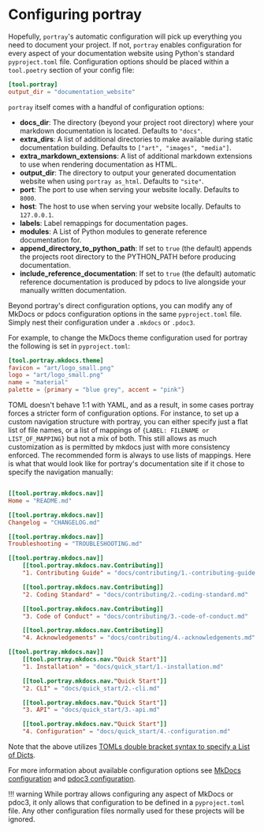 # Configuring portray

Hopefully, `portray`'s automatic configuration will pick up everything you need to document your project.
If not, `portray` enables configuration for every aspect of your documentation website using Python's standard `pyproject.toml` file.
Configuration options should be placed within a `tool.poetry` section of your config file:

```toml
[tool.portray]
output_dir = "documentation_website"
```

`portray` itself comes with a handful of configuration options:

 - **docs_dir**: The directory (beyond your project root directory) where your markdown documentation is located. Defaults to `"docs"`.
 - **extra_dirs**: A list of additional directories to make available during static documentation building. Defaults to `["art", "images", "media"]`.
 - **extra_markdown_extensions**: A list of additional markdown extensions to use when rendering documentation as HTML.
 - **output_dir**: The directory to output your generated documentation website when using `portray as_html`. Defaults to `"site"`.
 - **port**: The port to use when serving your website locally. Defaults to `8000`.
 - **host**: The host to use when serving your website locally. Defaults to `127.0.0.1`.
 - **labels**: Label remappings for documentation pages.
 - **modules**: A List of Python modules to generate reference documentation for.
 - **append_directory_to_python_path**: If set to `true` (the default) appends the projects root directory to the PYTHON_PATH before producing documentation.
 - **include_reference_documentation**: If set to `true` (the default) automatic reference documentation is produced by pdocs to live alongside your manually written documentation.


Beyond portray's direct configuration options, you can modify any of MkDocs or pdocs configuration options in the same `pyproject.toml` file.
Simply nest their configuration under a `.mkdocs` or `.pdoc3`.

For example, to change the MkDocs theme configuration used for portray the following is set in `pyproject.toml`:

```toml
[tool.portray.mkdocs.theme]
favicon = "art/logo_small.png"
logo = "art/logo_small.png"
name = "material"
palette = {primary = "blue grey", accent = "pink"}
```

TOML doesn't behave 1:1 with YAML, and as a result, in some cases portray forces a stricter form of configuration options.
For instance, to set up a custom navigation structure with portray, you can either specify just a flat list of file names, or a list of mappings of `{LABEL: FILENAME or LIST_OF_MAPPING}` but not a mix of both.
This still allows as much customization as is permitted by mkdocs just with more consistency enforced. The recommended form is always to use lists of mappings.
Here is what that would look like for portray's documentation site if it chose to specify the navigation manually:

```toml

[[tool.portray.mkdocs.nav]]
Home = "README.md"

[[tool.portray.mkdocs.nav]]
Changelog = "CHANGELOG.md"

[[tool.portray.mkdocs.nav]]
Troubleshooting = "TROUBLESHOOTING.md"

[[tool.portray.mkdocs.nav]]
    [[tool.portray.mkdocs.nav.Contributing]]
    "1. Contributing Guide" = "docs/contributing/1.-contributing-guide.md"

    [[tool.portray.mkdocs.nav.Contributing]]
    "2. Coding Standard" = "docs/contributing/2.-coding-standard.md"

    [[tool.portray.mkdocs.nav.Contributing]]
    "3. Code of Conduct" = "docs/contributing/3.-code-of-conduct.md"

    [[tool.portray.mkdocs.nav.Contributing]]
    "4. Acknowledgements" = "docs/contributing/4.-acknowledgements.md"

[[tool.portray.mkdocs.nav]]
    [[tool.portray.mkdocs.nav."Quick Start"]]
    "1. Installation" = "docs/quick_start/1.-installation.md"

    [[tool.portray.mkdocs.nav."Quick Start"]]
    "2. CLI" = "docs/quick_start/2.-cli.md"

    [[tool.portray.mkdocs.nav."Quick Start"]]
    "3. API" = "docs/quick_start/3.-api.md"

    [[tool.portray.mkdocs.nav."Quick Start"]]
    "4. Configuration" = "docs/quick_start/4.-configuration.md"
```

Note that the above utilizes [TOMLs double bracket syntax to specify a List of Dicts](https://github.com/toml-lang/toml/blob/master/README.md#user-content-array-of-tables).

For more information about available configuration options see [MkDocs configuration](https://www.mkdocs.org/user-guide/configuration/) and [pdoc3 configuration](https://github.com/pdoc3/pdoc/blob/master/pdoc/templates/config.mako).

!!! warning
    While portray allows configuring any aspect of MkDocs or pdoc3, it only allows that configuration to be defined in a `pyproject.toml` file. Any other configuration files normally used for these projects will be ignored.

